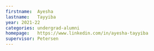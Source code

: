 ```yaml
---
firstname:  Ayesha
lastname:   Tayyiba
year: 2021-22
categories: undergrad-alumni
homepage:   https://www.linkedin.com/in/ayesha-tayyiba
supervisor: Petersen
---
```

